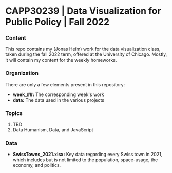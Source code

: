 # CAPP30239 | Data Visualization for Public Policy | Fall 2022

### Content

This repo contains my (Jonas Heim) work for the data visualization class, taken during the fall 2022 term, offered at the University of Chicago. Mostly, it will contain my content for the weekly homeworks.

### Organization
There are only a few elements present in this repository:
- **week_##:** The corresponding week's work
- **data:** The data used in the various projects

### Topics
1. TBD
2. Data Humanism, Data, and JavaScript

### Data
- **SwissTowns_2021.xlsx:** Key data regarding every Swiss town in 2021, which includes but is not limited to the population, space-usage, the economy, and politics. 
